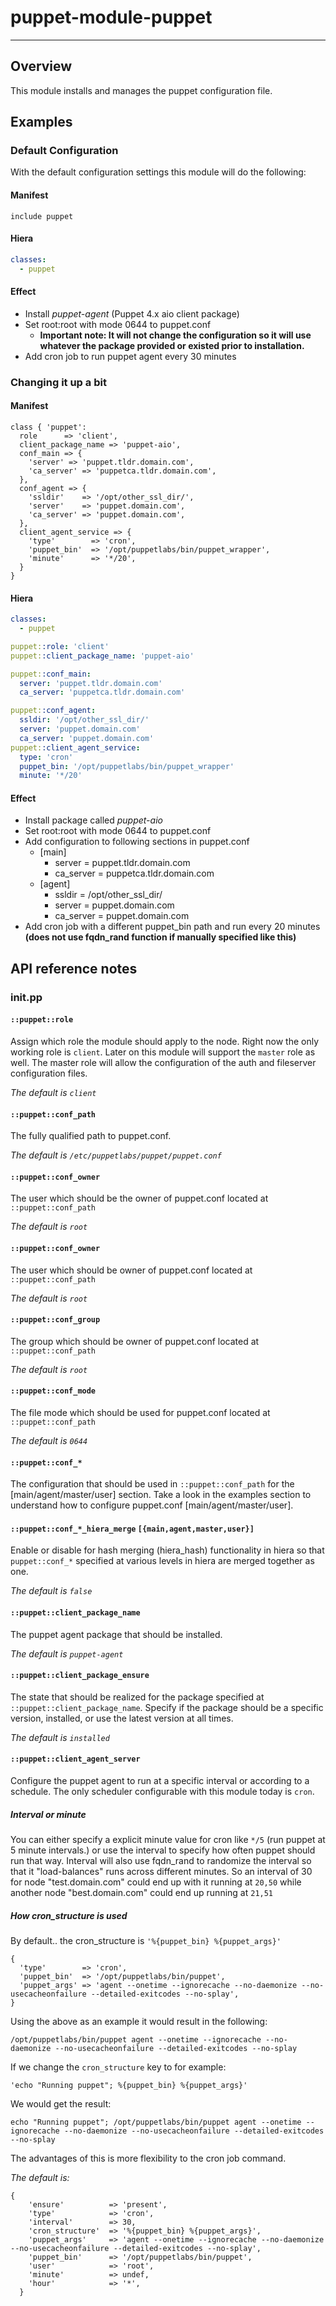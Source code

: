 # puppet-module-puppet
----------------------

## Overview

This module installs and manages the puppet configuration file.


## Examples

### Default Configuration
With the default configuration settings this module will do the following:

#### Manifest
```puppet
include puppet
```
#### Hiera
```yaml
classes:
  - puppet
```

#### Effect
* Install *puppet-agent* (Puppet 4.x aio client package)
* Set root:root with mode 0644 to puppet.conf
  * **Important note: It will not change the configuration so it will use whatever the package provided or existed prior to installation.**
* Add cron job to run puppet agent every 30 minutes

### Changing it up a bit

#### Manifest
```puppet
class { 'puppet':
  role      => 'client',
  client_package_name => 'puppet-aio',
  conf_main => {
    'server' => 'puppet.tldr.domain.com',
    'ca_server' => 'puppetca.tldr.domain.com',
  },
  conf_agent => {
    'ssldir'    => '/opt/other_ssl_dir/',
    'server'    => 'puppet.domain.com',
    'ca_server' => 'puppet.domain.com',
  },
  client_agent_service => {
    'type'        => 'cron',
    'puppet_bin'  => '/opt/puppetlabs/bin/puppet_wrapper',
    'minute'      => '*/20',
  }
}
```
#### Hiera
```yaml
classes:
  - puppet

puppet::role: 'client'
puppet::client_package_name: 'puppet-aio'

puppet::conf_main:
  server: 'puppet.tldr.domain.com'
  ca_server: 'puppetca.tldr.domain.com'

puppet::conf_agent:
  ssldir: '/opt/other_ssl_dir/'
  server: 'puppet.domain.com'
  ca_server: 'puppet.domain.com'
puppet::client_agent_service:
  type: 'cron'
  puppet_bin: '/opt/puppetlabs/bin/puppet_wrapper'
  minute: '*/20'

```

#### Effect
* Install package called *puppet-aio*
* Set root:root with mode 0644 to puppet.conf
* Add configuration to following sections in puppet.conf
  * [main]
    * server = puppet.tldr.domain.com
    * ca_server = puppetca.tldr.domain.com
  * [agent]
    *   ssldir = /opt/other_ssl_dir/
    *   server = puppet.domain.com
    *   ca_server = puppet.domain.com
* Add cron job with a different puppet_bin path and run every 20 minutes **(does not use fqdn_rand function if manually specified like this)**


## API reference notes
### init.pp
#### `::puppet::role`
Assign which role the module should apply to the node.
Right now the only working role is `client`. Later on
this module will support the `master` role as well.
The master role will allow the configuration of the
auth and fileserver configuration files.

*The default is `client`*

#### `::puppet::conf_path`
The fully qualified path to puppet.conf.

*The default is `/etc/puppetlabs/puppet/puppet.conf`*

#### `::puppet::conf_owner`
The user which should be the owner of puppet.conf located at `::puppet::conf_path`

*The default is `root`*

#### `::puppet::conf_owner`
The user which should be owner of puppet.conf located at `::puppet::conf_path`

*The default is `root`*

#### `::puppet::conf_group`
The group which should be owner of puppet.conf located at `::puppet::conf_path`

*The default is `root`*

#### `::puppet::conf_mode`
The file mode which should be used for puppet.conf located at `::puppet::conf_path`

*The default is `0644`*

#### `::puppet::conf_*`
The configuration that should be used in `::puppet::conf_path` for the [main/agent/master/user] section.
Take a look in the examples section to understand how to configure puppet.conf [main/agent/master/user].

#### `::puppet::conf_*_hiera_merge` `[{main,agent,master,user}]`
Enable or disable for hash merging (hiera_hash) functionality in hiera so that `puppet::conf_*` specified at various levels in hiera are merged together as one.

*The default is `false`*

#### `::puppet::client_package_name`
The puppet agent package that should be installed.

*The default is `puppet-agent`*

#### `::puppet::client_package_ensure`
The state that should be realized for the package specified at `::puppet::client_package_name`. Specify if the package should be a specific version, installed, or use the latest version at all times.

*The default is `installed`*

#### `::puppet::client_agent_server`
Configure the puppet agent to run at a specific interval or according to a schedule.
The only scheduler configurable with this module today is `cron`.

##### Interval or minute
You can either specify a explicit minute value for cron like `*/5` (run puppet at 5 minute intervals.)
or use the interval to specify how often puppet should run that way.
Interval will also use fqdn_rand to randomize the interval so that it "load-balances" runs across different minutes.
So an interval of 30 for node "test.domain.com" could end up with it running at `20,50` while another node "best.domain.com" could end up running at `21,51`

##### How cron_structure is used
By default.. the cron_structure is `'%{puppet_bin} %{puppet_args}'`
```puppet
{
  'type'        => 'cron',
  'puppet_bin'  => '/opt/puppetlabs/bin/puppet',
  'puppet_args' => 'agent --onetime --ignorecache --no-daemonize --no-usecacheonfailure --detailed-exitcodes --no-splay',
}
```
Using the above as an example it would result in the following:

`/opt/puppetlabs/bin/puppet agent --onetime --ignorecache --no-daemonize --no-usecacheonfailure --detailed-exitcodes --no-splay`

If we change the `cron_structure` key to for example:

`'echo "Running puppet"; %{puppet_bin} %{puppet_args}'`

We would get the result:

`echo "Running puppet"; /opt/puppetlabs/bin/puppet agent --onetime --ignorecache --no-daemonize --no-usecacheonfailure --detailed-exitcodes --no-splay`

The advantages of this is more flexibility to the cron job command.

*The default is:*
```puppet
{
    'ensure'          => 'present',
    'type'            => 'cron',
    'interval'        => 30,
    'cron_structure'  => '%{puppet_bin} %{puppet_args}',
    'puppet_args'     => 'agent --onetime --ignorecache --no-daemonize --no-usecacheonfailure --detailed-exitcodes --no-splay',
    'puppet_bin'      => '/opt/puppetlabs/bin/puppet',
    'user'            => 'root',
    'minute'          => undef,
    'hour'            => '*',
  }
```
